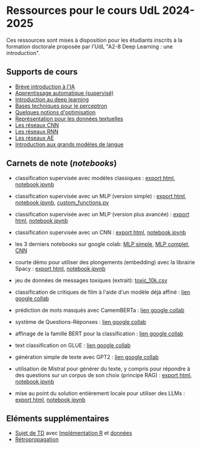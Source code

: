 # Ressources pour le cours UdL 2024-2025	

Ces ressources sont mises à disposition pour les étudiants inscrits à la formation doctorale proposée par l'UdL "A2-8 Deep Learning : une introduction".

## Supports de cours

- [Brève introduction à l'IA](https://velcin.github.io/files/deep/intro-IA.pdf)
- [Apprentissage automatique (supervisé)](https://velcin.github.io/files/HN/machine-learning.pdf)
- [Introduction au deep learning](https://velcin.github.io/files/deep/intro_deep.pdf)
- [Bases techniques pour le perceptron](https://velcin.github.io/files/deep/ANN_VELCIN.pdf)
- [Quelques notions d'optimisation](https://velcin.github.io/files/deep/optim-mini.pdf)
- [Représentation pour les données textuelles](https://velcin.github.io/files/HN/representation-textes.pdf)
- [Les réseaux CNN](https://velcin.github.io/files/deep/CNN-short.pdf)
- [Les réseaux RNN](https://velcin.github.io/files/deep/RNN-short.pdf)
- [Les réseaux AE](https://velcin.github.io/files/deep/AE-short.pdf)
- [Introduction aux grands modèles de langue](https://velcin.github.io/files/HN/LLMs.pdf)

## Carnets de note (*notebooks*)

- classification supervisée avec modèles classiques : [export html](https://velcin.github.io/files/HN/TD2_M2_HN.html), [notebook ipynb](https://velcin.github.io/files/HN/TD2_M2_HN.ipynb)

- classification supervisée avec un MLP (version simple) : [export html](https://velcin.github.io/files/deep/notebooks/MLP_pytorch_simple.html), [notebook ipynb](https://velcin.github.io/files/deep/notebooks/MLP_pytorch_simple.ipynb), [custom_functions.py](https://velcin.github.io/files/deep/notebooks/custom_functions.py)

- classification supervisée avec un MLP (version plus avancée) : [export html](https://velcin.github.io/files/deep/notebooks/MLP_pytorch_full.html), [notebook ipynb](https://velcin.github.io/files/deep/notebooks/MLP_pytorch_full.ipynb)

- classification supervisée avec un CNN : [export html](https://velcin.github.io/files/deep/notebooks/CNN.html), [notebook ipynb](https://velcin.github.io/files/deep/notebooks/CNN.ipynb)

- les 3 derniers notebooks sur google colab: [MLP simple](https://drive.google.com/file/d/1TZ-jifLDNIdz7IEvXgGv-4-UNFMkTyN2/view?usp=sharing), [MLP complet](https://drive.google.com/file/d/16K0ZYEzjlbvBFPfQ86s-qkxKXIHp7u5j/view?usp=sharing), [CNN](https://drive.google.com/file/d/1QgOhHpImt6rMW9N1JjwJTHybiQkCqo-m/view?usp=sharing)

- courte démo pour utiliser des plongements (embedding) avec la librairie Spacy : [export html](https://velcin.github.io/files/HN/TD3_M2_HN.html), [notebook ipynb](https://velcin.github.io/files/HN/TD3_M2_HN.ipynb)

- jeu de données de messages toxiques (extrait): [toxic_10k.csv](https://velcin.github.io/files/HN/data/toxic_10k.csv)

- classification de critiques de film à l'aide d'un modèle déjà affiné : [lien google collab](https://colab.research.google.com/drive/17wdal6LOhU47fVQGwqUWQxJMliQK72Nk?usp=sharing)

- prédiction de mots masqués avec CamemBERTa : [lien google collab](https://colab.research.google.com/drive/1_79HH-HL94ctMgjv56qngdBoyw0q3_1P?usp=sharing)

- système de Questions-Réponses : [lien google collab](https://colab.research.google.com/drive/18mogNkH6ou2eAxquN43hJKxgjRx2KbpN?usp=sharing)

- affinage de la famille BERT pour la classification : [lien google collab](https://colab.research.google.com/drive/1p1_Jv-KtyG4tpAyzhGlNYiNCOafakAEA?usp=sharing)

- text classification on GLUE : [lien google collab](https://colab.research.google.com/github/huggingface/notebooks/blob/main/examples/text_classification-tf.ipynb#scrollTo=TlqNaB8jIrJW)

- génération simple de texte avec GPT2 : [lien google collab](https://colab.research.google.com/drive/1YAvRykmuNREzfiHTqc-O9qpEGumpbCUI?usp=sharing)

- utilisation de Mistral pour générer du texte, y compris pour répondre à des questions sur un corpus de son choix (principe RAG) : [export html](https://velcin.github.io/files/HN/Mistral.html), [notebook ipynb](https://velcin.github.io/files/HN/Mistral.ipynb)

- mise au point du solution entièrement locale pour utiliser des LLMs : [export html](https://velcin.github.io/files/HN/Ollama.html), [notebook ipynb](https://velcin.github.io/files/HN/Ollama.ipynb)


## Eléments supplémentaires

- [Sujet de TD](https://velcin.github.io/files/deep/TD/TD.pdf) avec [Implémentation R](https://velcin.github.io/files/deep/TD/ann.r) et [données](https://velcin.github.io/files/deep/TD/data.csv)
- [Rétropropagation](https://velcin.github.io/files/deep/TD/backprop.r)
